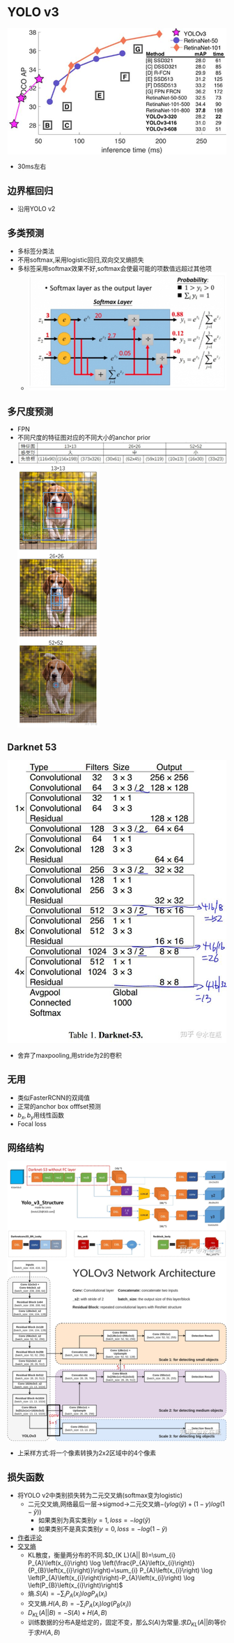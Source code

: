 # YOLO v3
![](imgs/YOLO/v3/FPS.jpg)
- 30ms左右

## 边界框回归
- 沿用YOLO v2

## 多类预测
- 多标签分类法
- 不用softmax,采用logistic回归,双向交叉熵损失
- 多标签采用softmax效果不好,softmax会使最可能的项数值远超过其他项
  - ![](imgs/YOLO/v3/softmax.jpg)

## 多尺度预测
- FPN
- 不同尺度的特征图对应的不同大小的anchor prior
- ![](imgs/YOLO/v3/anchor.jpg)
  <img src='./imgs/YOLO/v3/9种先验框.jpg' height="600">

## Darknet 53
![](imgs/YOLO/v3/darknet53.jpg)
- 舍弃了maxpooling,用stride为2的卷积

## 无用
- 类似FasterRCNN的双阈值
- 正常的anchor box offfset预测
- $b_x,b_y$用线性函数
- Focal loss

## 网络结构
![](imgs/YOLO/v3/网络结构.jpg)
![](imgs/YOLO/v3/网络结构2.jpg)
- 上采样方式:将一个像素转换为2x2区域中的4个像素

## 损失函数
- 将YOLO v2中类别损失转为二元交叉熵(softmax变为logistic)
  - 二元交叉熵,网络最后一层->sigmod->二元交叉熵$-(ylog(\hat{y})+(1-y)log(1-\hat{y}))$
    - 如果类别为真实类别$y=1,loss=-log(\hat{y})$
    - 如果类别不是真实类别$y=0,loss=-log(1-\hat{y})$
- [作者评论](https://github.com/pjreddie/darknet/issues/1354)
- [交叉熵](https://www.zhihu.com/question/65288314/answer/244557337)
  - KL散度，衡量两分布的不同.$D_{K L}(A|| B)=\sum_{i} P_{A}\left(x_{i}\right) \log \left(\frac{P_{A}\left(x_{i}\right)}{P_{B}\left(x_{i}\right)}\right)=\sum_{i} P_{A}\left(x_{i}\right) \log \left(P_{A}\left(x_{i}\right)\right)-P_{A}\left(x_{i}\right) \log \left(P_{B}\left(x_{i}\right)\right)$
  - 熵.$S(A)=-\sum_i P_A(x_i)logP_A(x_i)$
  - 交叉熵.$H(A,B)=-\sum_iP_A(x_i)log(P_B(x_i))$
  - $D_{KL}(A||B)=-S(A)+H(A,B)$
  - 训练数据的分布A是给定的，固定不变，那么$S(A)$为常量.求$D_{KL}(A||B)$等价于求$H(A,B)$
  